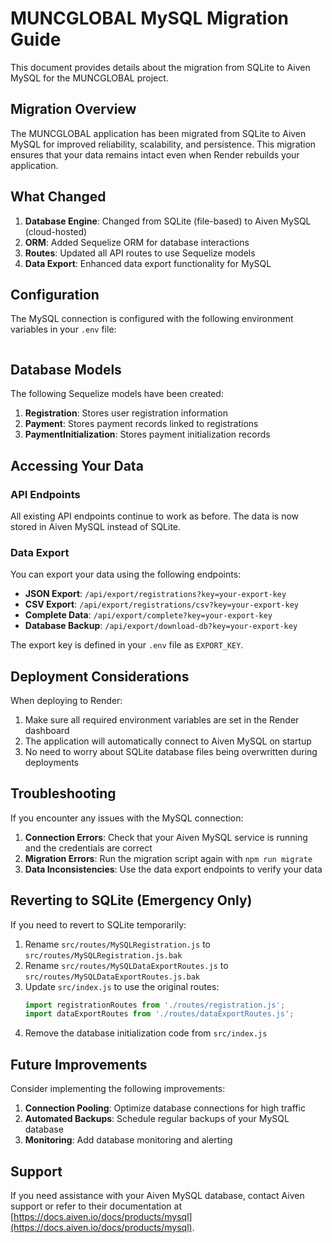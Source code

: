 # MUNCGLOBAL MySQL Migration Guide

This document provides details about the migration from SQLite to Aiven MySQL for the MUNCGLOBAL project.

## Migration Overview

The MUNCGLOBAL application has been migrated from SQLite to Aiven MySQL for improved reliability, scalability, and persistence. This migration ensures that your data remains intact even when Render rebuilds your application.

## What Changed

1. **Database Engine**: Changed from SQLite (file-based) to Aiven MySQL (cloud-hosted)
2. **ORM**: Added Sequelize ORM for database interactions
3. **Routes**: Updated all API routes to use Sequelize models
4. **Data Export**: Enhanced data export functionality for MySQL

## Configuration

The MySQL connection is configured with the following environment variables in your `.env` file:

```

```

## Database Models

The following Sequelize models have been created:

1. **Registration**: Stores user registration information
2. **Payment**: Stores payment records linked to registrations
3. **PaymentInitialization**: Stores payment initialization records

## Accessing Your Data

### API Endpoints

All existing API endpoints continue to work as before. The data is now stored in Aiven MySQL instead of SQLite.

### Data Export

You can export your data using the following endpoints:

- **JSON Export**: `/api/export/registrations?key=your-export-key`
- **CSV Export**: `/api/export/registrations/csv?key=your-export-key`
- **Complete Data**: `/api/export/complete?key=your-export-key`
- **Database Backup**: `/api/export/download-db?key=your-export-key`

The export key is defined in your `.env` file as `EXPORT_KEY`.

## Deployment Considerations

When deploying to Render:

1. Make sure all required environment variables are set in the Render dashboard
2. The application will automatically connect to Aiven MySQL on startup
3. No need to worry about SQLite database files being overwritten during deployments

## Troubleshooting

If you encounter any issues with the MySQL connection:

1. **Connection Errors**: Check that your Aiven MySQL service is running and the credentials are correct
2. **Migration Errors**: Run the migration script again with `npm run migrate`
3. **Data Inconsistencies**: Use the data export endpoints to verify your data

## Reverting to SQLite (Emergency Only)

If you need to revert to SQLite temporarily:

1. Rename `src/routes/MySQLRegistration.js` to `src/routes/MySQLRegistration.js.bak`
2. Rename `src/routes/MySQLDataExportRoutes.js` to `src/routes/MySQLDataExportRoutes.js.bak`
3. Update `src/index.js` to use the original routes:
   ```javascript
   import registrationRoutes from './routes/registration.js';
   import dataExportRoutes from './routes/dataExportRoutes.js';
   ```
4. Remove the database initialization code from `src/index.js`

## Future Improvements

Consider implementing the following improvements:

1. **Connection Pooling**: Optimize database connections for high traffic
2. **Automated Backups**: Schedule regular backups of your MySQL database
3. **Monitoring**: Add database monitoring and alerting

## Support

If you need assistance with your Aiven MySQL database, contact Aiven support or refer to their documentation at [https://docs.aiven.io/docs/products/mysql](https://docs.aiven.io/docs/products/mysql).
